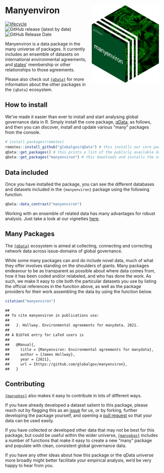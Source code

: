 
# Manyenviron <img src="man/figures/manyenviron_hexlogo.png" align="right" width="220"/>

<!-- badges: start -->

[![lifecycle](https://img.shields.io/badge/lifecycle-experimental-orange.svg)](https://www.tidyverse.org/lifecycle/#experimental)
![GitHub release (latest by
date)](https://img.shields.io/github/v/release/globalgov/manyenviron)
![GitHub Release
Date](https://img.shields.io/github/release-date/globalgov/manyenviron)
<!-- badges: end -->

Manyenviron is a data package in the many universe of packages. It
currently includes an ensemble of datasets on international
environmental agreements, and
[states](https://github.com/globalgov/qStates)’ membership or other
relationships to those agreements.

Please also check out [`{qData}`](https://github.com/globalgov) for more
information about the other packages in the `{qData}` ecosystem.

## How to install

We’ve made it easier than ever to install and start analysing global
governance data in R. Simply install the core package,
[qData](https://github.com/globalgov/qData), as follows, and then you
can discover, install and update various “many” packages from the
console.

``` r
# install.packages(remotes)
remotes::install_github("globalgov/qData") # this installs our core package, the only one you need to do independently
qData::get_packages() # this prints a list of the publicly available data packages currently available
qData::get_packages("manyenviron") # this downloads and installs the named package
```

## Data included

Once you have installed the package, you can see the different databases
and datasets included in the `{manyenviron}` package using the following
function.

``` r
qData::data_contrast("manyenviron")
```

Working with an ensemble of related data has many advantages for robust
analysis. Just take a look at our vignettes
[here](https://globalgov.github.io/qData/articles/user.html).

## Many Packages

The [`{qData}`](https://github.com/globalgov/qData) ecosystem is aimed
at collecting, connecting and correcting network data across
issue-domains of global governance.

While some many packages can and do include novel data, much of what
they offer involves standing on the shoulders of giants. Many packages
endeavour to be as transparent as possible about where data comes from,
how it has been coded and/or relabeled, and who has done the work. As
such, we make it easy to cite both the particular datasets you use by
listing the official references in the function above, as well as the
package providers for their work assembling the data by using the
function below.

``` r
citation("manyenviron")
```

    ## 
    ## To cite manyenviron in publications use:
    ## 
    ##   J. Hollway. Environmental agreements for manydata. 2021.
    ## 
    ## A BibTeX entry for LaTeX users is
    ## 
    ##   @Manual{,
    ##     title = {Manyenviron: Environmental agreements for manydata},
    ##     author = {James Hollway},
    ##     year = {2021},
    ##     url = {https://github.com/globalgov/manyenviron},
    ##   }

## Contributing

[`{manypkgs}`](https://github.com/globalgov/manypkgs) also makes it easy
to contribute in lots of different ways.

If you have already developed a dataset salient to this package, please
reach out by flagging this as an
[issue](https://github.com/globalgov/manyenviron/issues) for us, or by
forking, further developing the package yourself, and opening a [pull
request](https://github.com/globalgov/manyenviron/pulls) so that your
data can be used easily.

If you have collected or developed other data that may not be best for
this package, but could be useful within the wider universe,
[`{manypkgs}`](https://github.com/globalgov/manypkgs) includes a number
of functions that make it easy to create a new “many” package and
populate with clean, consistent global governance data.

If you have any other ideas about how this package or the qData universe
more broadly might better facilitate your empirical analysis, we’d be
very happy to hear from you.
